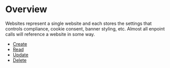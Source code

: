 # Overview

Websites represent a single website and each stores the settings that controls compliance, cookie consent, banner styling, etc.  Almost all enpoint calls will reference a website in some way.

* [Create](websites_post.md)
* [Read](websites_get.md)
* [Update](websites_put.md)
* [Delete](websites_delete.md)
